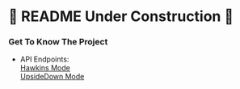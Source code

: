 # 🚧 README Under Construction 🚧

<!-- Olá, Tryber!

Esse é apenas um arquivo inicial para o README do seu projeto.

É essencial que você preencha esse documento por conta própria, ok?

Não deixe de usar nossas dicas de escrita de README de projetos, e deixe sua criatividade brilhar!

⚠️ IMPORTANTE: você precisa deixar nítido:
- quais arquivos/pastas foram desenvolvidos por você; 
- quais arquivos/pastas foram desenvolvidos por outra pessoa estudante;
- quais arquivos/pastas foram desenvolvidos pela Trybe.

-->


### Get To Know The Project

- API Endpoints: </br>
[Hawkins Mode](https://carlosaflach-up.herokuapp.com/) </br>
[UpsideDown Mode](https://carlosaflach-dw.herokuapp.com/) </br>
